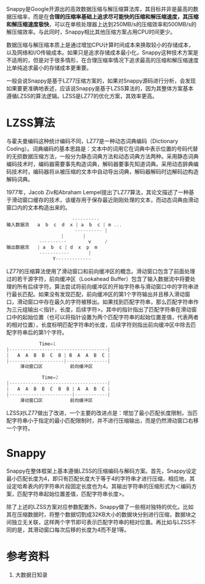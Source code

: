 Snappy是Google开源出的高效数据压缩与解压缩算法库，其目标并非是最高的数据压缩率，而是在**合理的压缩率基础上追求尽可能快的压缩和解压缩速度，其压缩和解压缩速度极快**，可以在单核处理器上达到250MB/s的压缩效率和500MB/s的解压缩效率。与此同时，Snappy相比其他压缩方案占用CPU时间更少。

数据压缩与解压缩本质上是通过增加CPU计算时间成本来换取较小的存储成本，以及网络和I/O传输成本。如果只是追求存储成本最小化，Snappy这种技术方案是不适用的，但是对于很多情形，在合理压缩率情况下追求最高的压缩和解压缩速度比单纯追求最小的存储成本更重要。

一般会说Snappy是基于LZ77压缩方案的，如果对Snappy源码进行分析，会发现如果要更准确地表述，应该说Snappy是基于LZSS算法的，因为其整体方案基本遵循LZSS的算法逻辑。LZSS是LZ77的优化方案，其效率更高。

# LZSS算法

与霍夫曼编码这种统计编码不同，LZ77是一种动态词典编码（Dictionary Coding）。词典编码的基本思路是：文本中的词用它在词典中表示位置的号码代替的无损数据压缩方法，一般分为静态词典方法和动态词典方法两种。采用静态词典编码技术时，编码器需要事先构造词典，解码器要事先知道词典。采用动态辞典编码技术时，编码器将从被压缩的文本中自动导出词典，解码器解码时边解码边构造解码词典。

1977年，Jacob Ziv和Abraham Lempel提出了LZ77算法，其论文描述了一种基于滑动窗口缓存的技术，该缓存用于保存最近刚刚处理的文本，而动态词典由滑动窗口内的文本构造出来的。

```C++
						----------
输入数据流	a  b  c  d  x | a  b  c | m ...
    					 ---------- |
    				|		|
            ----------        v     /
输出数据流	| a  b  c | d  x  p  m
            -----------       |
                 Y-------------           
```



LZ77的压缩算法使用了滑动窗口和前向缓冲区的概念。滑动窗口包含了前面处理过的若干源字符，前向缓冲区（Lookahead Buffer）包含了输入数据流中将要处理的所有后续字符。算法尝试将前向缓冲区的开始字符串与滑动窗口中的字符串进行最长匹配。如果没有发现匹配，前向缓冲区的第1个字符输出并且移入滑动窗口，滑动窗口中存在最久的字符被移出。如果找到匹配字符串，那么匹配字符串作为三元组输出＜指针，长度，后续字符>。其中的指针指出了匹配字符串在滑动窗口中的起始位置（也可以将指针设置为两个匹配字符串的起始位置差值，代表两者的相对位置），长度标明匹配字符串的长度，后续字符则指出前向缓冲区中除去匹配字符串后的第1个字符。

```C++
			Time=1
|------------------------------------|				
|	A  A  B  B  C  B | B  A  A  B  C |
|--------------------|---------------|
     滑动窗口区			前向缓冲区

             Time=2
|------------------------------------|
|	A  A  B  B  C  B  B | A  A  B  C |
|-----------------------|------------|
     滑动窗口区			前向缓冲区
```



LZSS对LZ77做出了改进，一个主要的改进点是：增加了最小匹配长度限制，当匹配字符串小于指定的最小匹配限制时，并不进行压缩输出，而是仍然滑动窗口右移一个字符。



# Snappy

Snappy在整体框架上基本遵循LZSS的压缩编码与解码方案。首先，Snappy设定最小匹配长度为4，即只有匹配长度大于等于4的字符串才进行压缩，相应地，其设定哈希表内的字符串片段固定长度也为4。其输出字符串的压缩形式为＜编码方案，匹配字符串起始位置差值，匹配字符串长度>。

除了上述的LZSS方案对应参数配置外，Snappy做了一些相对独特的优化。比如其在压缩数据时，将整个数据切割成32KB大小的数据块分别进行压缩，数据块之间独立无关联，这样两个字节即可表示匹配字符串的相对位置。再比如与LZSS不同的是，其滑动窗口每次后移的长度为4而不是1等。

# 参考资料

1. 大数据日知录